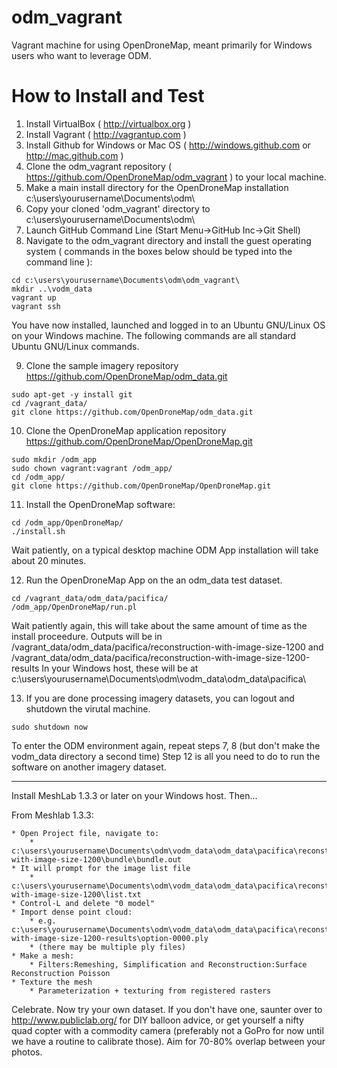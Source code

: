 odm_vagrant
===========

Vagrant machine for using OpenDroneMap, meant primarily for Windows users who want to leverage ODM.

How to Install and Test
========================

1. Install VirtualBox ( http://virtualbox.org )
2. Install Vagrant ( http://vagrantup.com )
3. Install Github for Windows or Mac OS ( http://windows.github.com or http://mac.github.com )
4. Clone the odm_vagrant repository ( https://github.com/OpenDroneMap/odm_vagrant ) to your local machine.
5. Make a main install directory for the OpenDroneMap installation c:\users\yourusername\Documents\odm\
6. Copy your cloned 'odm_vagrant' directory to c:\users\yourusername\Documents\odm\
7. Launch GitHub Command Line (Start Menu->GitHub Inc->Git Shell)
8. Navigate to the odm_vagrant directory and install the guest operating system ( commands in the boxes below should be typed into the command line ):

  ```
  cd c:\users\yourusername\Documents\odm\odm_vagrant\
  mkdir ..\vodm_data
  vagrant up
  vagrant ssh
  ```
You have now installed, launched and logged in to an Ubuntu GNU/Linux OS on your Windows machine. The following commands are all standard Ubuntu GNU/Linux commands.

9. Clone the sample imagery repository https://github.com/OpenDroneMap/odm_data.git

  ```
  sudo apt-get -y install git
  cd /vagrant_data/
  git clone https://github.com/OpenDroneMap/odm_data.git
  ```

10. Clone the OpenDroneMap application repository  https://github.com/OpenDroneMap/OpenDroneMap.git

  ```
  sudo mkdir /odm_app
  sudo chown vagrant:vagrant /odm_app/
  cd /odm_app/
  git clone https://github.com/OpenDroneMap/OpenDroneMap.git
  ```

11. Install the OpenDroneMap software:

  ```
  cd /odm_app/OpenDroneMap/
  ./install.sh
  ```
Wait patiently, on a typical desktop machine ODM App installation will take about 20 minutes.

12. Run the OpenDroneMap App on the an odm_data test dataset.

  ```
  cd /vagrant_data/odm_data/pacifica/
  /odm_app/OpenDroneMap/run.pl
  ```
Wait patiently again, this will take about the same amount of time as the install proceedure.
Outputs will be in /vagrant_data/odm_data/pacifica/reconstruction-with-image-size-1200 and /vagrant_data/odm_data/pacifica/reconstruction-with-image-size-1200-results
In your Windows host, these will be at c:\users\yourusername\Documents\odm\vodm_data\odm_data\pacifica\

13. If you are done processing imagery datasets, you can logout and shutdown the virutal machine.

  ```
  sudo shutdown now
  ```
To enter the ODM environment again, repeat steps 7, 8 (but don't make the vodm_data directory a second time) Step 12 is all you need to do to run the software on another imagery dataset.

---

Install MeshLab 1.3.3 or later on your Windows host. Then...

From Meshlab 1.3.3:

	* Open Project file, navigate to:
		* c:\users\yourusername\Documents\odm\vodm_data\odm_data\pacifica\reconstruction-with-image-size-1200\bundle\bundle.out
	* It will prompt for the image list file
		* c:\users\yourusername\Documents\odm\vodm_data\odm_data\pacifica\reconstruction-with-image-size-1200\list.txt
	* Control-L and delete "0 model"
	* Import dense point cloud:
		* e.g. c:\users\yourusername\Documents\odm\vodm_data\odm_data\pacifica\reconstruction-with-image-size-1200-results\option-0000.ply
		* (there may be multiple ply files)
	* Make a mesh:
		* Filters:Remeshing, Simplification and Reconstruction:Surface Reconstruction Poisson
	* Texture the mesh
		* Parameterization + texturing from registered rasters

Celebrate. Now try your own dataset. If you don't have one, saunter over to http://www.publiclab.org/ for DIY balloon advice, or get yourself a nifty quad copter with a commodity camera (preferably not a GoPro for now until we have a routine to calibrate those). Aim for 70-80% overlap between your photos.
